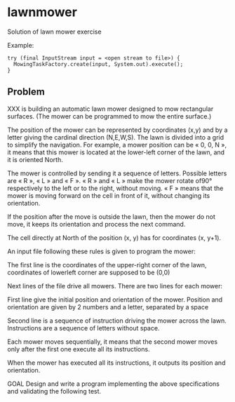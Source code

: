 # lawnmower
Solution of lawn mower exercise

Example:
```
try (final InputStream input = <open stream to file>) {
  MowingTaskFactory.create(input, System.out).execute();
}
```

## Problem
XXX is building an automatic lawn mower designed to mow rectangular surfaces.
(The mower can be programmed to mow the entire surface.)

The position of the mower can be represented by coordinates (x,y) and by a letter giving the
cardinal direction (N,E,W,S). The lawn is divided into a grid to simplify the navigation.
For example, a mower position can be « 0, 0, N », it means that this mower is located at the
lower-left corner of the lawn, and it is oriented North.

The mower is controlled by sending it a sequence of letters. Possible letters are « R », « L »
and « F ». « R » and « L » make the mower rotate of90° respectively to the left or to the
right, without moving. « F » means that the mower is moving forward on the cell in front of it,
without changing its orientation.

If the position after the move is outside the lawn, then the mower do not move, it keeps its
orientation and process the next command.

The cell directly at North of the position (x, y) has for coordinates (x, y+1).

An input file following these rules is given to program the mower:

The first line is the coordinates of the upper-right corner of the lawn, coordinates of lowerleft
corner are supposed to be (0,0)

Next lines of the file drive all mowers. There are two lines for each mower:

First line give the initial position and orientation of the mower. Position and orientation are
given by 2 numbers and a letter, separated by a space

Second line is a sequence of instruction driving the mower across the lawn. Instructions are a
sequence of letters without space.

Each mower moves sequentially, it means that the second mower moves only after the first
one execute all its instructions.

When the mower has executed all its instructions, it outputs its position and orientation.

GOAL
Design and write a program implementing the above specifications and validating the
following test.
